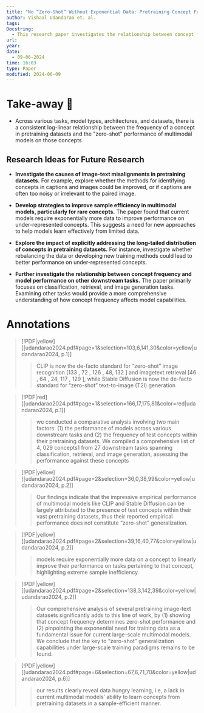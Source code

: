 ```yaml
---
title: "No “Zero-Shot” Without Exponential Data: Pretraining Concept Frequency Determines Multimodal Model Performance"
author: Vishaal Udandarao et. al.
tags: 
Docstring:
  - This research paper investigates the relationship between concept frequency in training data and the performance of multimodal models, particularly in the context of "zero-shot" generalisation. The authors analyse 34 models across 5 standard pretraining datasets, finding that model performance scales linearly with an exponential increase in concept frequency. **This log-linear scaling trend** suggests that current multimodal models exhibit significant sample inefficiency, requiring vast amounts of data to achieve performance improvements. The paper concludes that current "zero-shot" capabilities are limited and proposes the **"Let It Wag!" benchmark**, a long-tailed test set, to encourage further research into addressing these limitations.
url: 
year: 
date:
  - 09-06-2024
time: 16:03
type: Paper
modified: 2024-06-09
---
```

# Take-away 🥡
- Across various tasks, model types, architectures, and datasets, there is a consistent log-linear relationship between the frequency of a concept in pretraining datasets and the "zero-shot" performance of multimodal models on those concepts
## Research Ideas for Future Research
- **Investigate the causes of image-text misalignments in pretraining datasets.** For example, explore whether the methods for identifying concepts in captions and images could be improved, or if captions are often too noisy or irrelevant to the paired image.

- **Develop strategies to improve sample efficiency in multimodal models, particularly for rare concepts.** The paper found that current models require exponentially more data to improve performance on under-represented concepts. This suggests a need for new approaches to help models learn effectively from limited data.
- **Explore the impact of explicitly addressing the long-tailed distribution of concepts in pretraining datasets.** For instance, investigate whether rebalancing the data or developing new training methods could lead to better performance on under-represented concepts.
- **Further investigate the relationship between concept frequency and model performance on other downstream tasks.** The paper primarily focuses on classification, retrieval, and image generation tasks. Examining other tasks would provide a more comprehensive understanding of how concept frequency affects model capabilities.

# Annotations




> [!PDF|yellow] [[udandarao2024.pdf#page=1&selection=103,6,141,30&color=yellow|udandarao2024, p.1]]
> > CLIP is now the de-facto standard for “zero-shot” image recognition [133 , 72 , 126 , 48, 132 ] and imagetext retrieval [46 , 64 , 24, 117 , 129 ], while Stable Diffusion is now the de-facto standard for “zero-shot” text-to-image (T2I) generation


>[!PDF|red] [[udandarao2024.pdf#page=1&selection=166,17,175,81&color=red|udandarao2024, p.1]]
> > we conducted a comparative analysis involving two main factors: (1) the performance of models across various downstream tasks and (2) the frequency of test concepts within their pretraining datasets. We compiled a comprehensive list of 4, 029 concepts1 from 27 downstream tasks spanning classification, retrieval, and image generation, assessing the performance against these concepts

> [!PDF|yellow] [[udandarao2024.pdf#page=2&selection=36,0,38,99&color=yellow|udandarao2024, p.2]]
> > Our findings indicate that the impressive empirical performance of multimodal models like CLIP and Stable Diffusion can be largely attributed to the presence of test concepts within their vast pretraining datasets, thus their reported empirical performance does not constitute “zero-shot” generalization.

> [!PDF|yellow] [[udandarao2024.pdf#page=2&selection=39,16,40,77&color=yellow|udandarao2024, p.2]]
> > models require exponentially more data on a concept to linearly improve their performance on tasks pertaining to that concept, highlighting extreme sample inefficiency

> [!PDF|yellow] [[udandarao2024.pdf#page=2&selection=138,3,142,39&color=yellow|udandarao2024, p.2]]
> > Our comprehensive analysis of several pretraining image-text datasets significantly adds to this line of work, by (1) showing that concept frequency determines zero-shot performance and (2) pinpointing the exponential need for training data as a fundamental issue for current large-scale multimodal models. We conclude that the key to “zero-shot” generalization capabilities under large-scale training paradigms remains to be found.


> [!PDF|yellow] [[udandarao2024.pdf#page=6&selection=67,6,71,70&color=yellow|udandarao2024, p.6]]
> > our results clearly reveal data hungry learning, i.e, a lack in current multimodal models’ ability to learn concepts from pretraining datasets in a sample-efficient manner.





